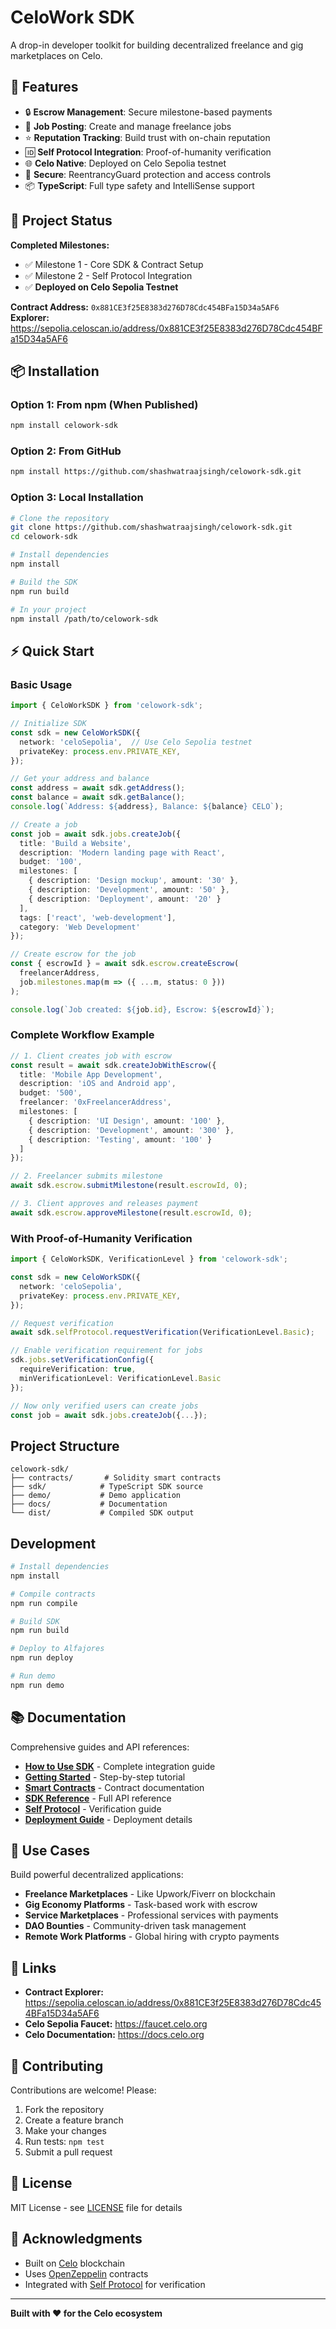 # CeloWork SDK

A drop-in developer toolkit for building decentralized freelance and gig marketplaces on Celo.

## 🌟 Features

- 🔒 **Escrow Management**: Secure milestone-based payments
- 📝 **Job Posting**: Create and manage freelance jobs
- ⭐ **Reputation Tracking**: Build trust with on-chain reputation
- 🆔 **Self Protocol Integration**: Proof-of-humanity verification
- 🌐 **Celo Native**: Deployed on Celo Sepolia testnet
- 🔐 **Secure**: ReentrancyGuard protection and access controls
- 📦 **TypeScript**: Full type safety and IntelliSense support

## 🚀 Project Status

**Completed Milestones:**
- ✅ Milestone 1 - Core SDK & Contract Setup
- ✅ Milestone 2 - Self Protocol Integration
- ✅ **Deployed on Celo Sepolia Testnet**

**Contract Address:** `0x881CE3f25E8383d276D78Cdc454BFa15D34a5AF6`  
**Explorer:** https://sepolia.celoscan.io/address/0x881CE3f25E8383d276D78Cdc454BFa15D34a5AF6

## 📦 Installation

### Option 1: From npm (When Published)

```bash
npm install celowork-sdk
```

### Option 2: From GitHub

```bash
npm install https://github.com/shashwatraajsingh/celowork-sdk.git
```

### Option 3: Local Installation

```bash
# Clone the repository
git clone https://github.com/shashwatraajsingh/celowork-sdk.git
cd celowork-sdk

# Install dependencies
npm install

# Build the SDK
npm run build

# In your project
npm install /path/to/celowork-sdk
```

## ⚡ Quick Start

### Basic Usage

```typescript
import { CeloWorkSDK } from 'celowork-sdk';

// Initialize SDK
const sdk = new CeloWorkSDK({
  network: 'celoSepolia',  // Use Celo Sepolia testnet
  privateKey: process.env.PRIVATE_KEY,
});

// Get your address and balance
const address = await sdk.getAddress();
const balance = await sdk.getBalance();
console.log(`Address: ${address}, Balance: ${balance} CELO`);

// Create a job
const job = await sdk.jobs.createJob({
  title: 'Build a Website',
  description: 'Modern landing page with React',
  budget: '100',
  milestones: [
    { description: 'Design mockup', amount: '30' },
    { description: 'Development', amount: '50' },
    { description: 'Deployment', amount: '20' }
  ],
  tags: ['react', 'web-development'],
  category: 'Web Development'
});

// Create escrow for the job
const { escrowId } = await sdk.escrow.createEscrow(
  freelancerAddress,
  job.milestones.map(m => ({ ...m, status: 0 }))
);

console.log(`Job created: ${job.id}, Escrow: ${escrowId}`);
```

### Complete Workflow Example

```typescript
// 1. Client creates job with escrow
const result = await sdk.createJobWithEscrow({
  title: 'Mobile App Development',
  description: 'iOS and Android app',
  budget: '500',
  freelancer: '0xFreelancerAddress',
  milestones: [
    { description: 'UI Design', amount: '100' },
    { description: 'Development', amount: '300' },
    { description: 'Testing', amount: '100' }
  ]
});

// 2. Freelancer submits milestone
await sdk.escrow.submitMilestone(result.escrowId, 0);

// 3. Client approves and releases payment
await sdk.escrow.approveMilestone(result.escrowId, 0);
```

### With Proof-of-Humanity Verification

```typescript
import { CeloWorkSDK, VerificationLevel } from 'celowork-sdk';

const sdk = new CeloWorkSDK({
  network: 'celoSepolia',
  privateKey: process.env.PRIVATE_KEY,
});

// Request verification
await sdk.selfProtocol.requestVerification(VerificationLevel.Basic);

// Enable verification requirement for jobs
sdk.jobs.setVerificationConfig({
  requireVerification: true,
  minVerificationLevel: VerificationLevel.Basic
});

// Now only verified users can create jobs
const job = await sdk.jobs.createJob({...});
```

## Project Structure

```
celowork-sdk/
├── contracts/       # Solidity smart contracts
├── sdk/            # TypeScript SDK source
├── demo/           # Demo application
├── docs/           # Documentation
└── dist/           # Compiled SDK output
```

## Development

```bash
# Install dependencies
npm install

# Compile contracts
npm run compile

# Build SDK
npm run build

# Deploy to Alfajores
npm run deploy

# Run demo
npm run demo
```

## 📚 Documentation

Comprehensive guides and API references:

- **[How to Use SDK](./docs/how-to-use-sdk.md)** - Complete integration guide
- **[Getting Started](./docs/getting-started.md)** - Step-by-step tutorial
- **[Smart Contracts](./docs/contracts.md)** - Contract documentation
- **[SDK Reference](./docs/sdk-reference.md)** - Full API reference
- **[Self Protocol](./docs/self-protocol.md)** - Verification guide
- **[Deployment Guide](./DEPLOYMENT-SUCCESS.md)** - Deployment details

## 🎯 Use Cases

Build powerful decentralized applications:

- **Freelance Marketplaces** - Like Upwork/Fiverr on blockchain
- **Gig Economy Platforms** - Task-based work with escrow
- **Service Marketplaces** - Professional services with payments
- **DAO Bounties** - Community-driven task management
- **Remote Work Platforms** - Global hiring with crypto payments

## 🔗 Links

- **Contract Explorer:** https://sepolia.celoscan.io/address/0x881CE3f25E8383d276D78Cdc454BFa15D34a5AF6
- **Celo Sepolia Faucet:** https://faucet.celo.org
- **Celo Documentation:** https://docs.celo.org

## 🤝 Contributing

Contributions are welcome! Please:

1. Fork the repository
2. Create a feature branch
3. Make your changes
4. Run tests: `npm test`
5. Submit a pull request

## 📄 License

MIT License - see [LICENSE](./LICENSE) file for details

## 🙏 Acknowledgments

- Built on [Celo](https://celo.org) blockchain
- Uses [OpenZeppelin](https://openzeppelin.com) contracts
- Integrated with [Self Protocol](https://selfprotocol.com) for verification

---

**Built with ❤️ for the Celo ecosystem**
